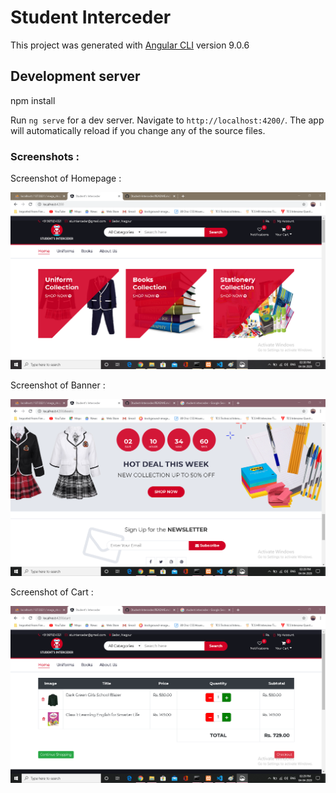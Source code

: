 # Student Interceder

This project was generated with [Angular CLI](https://github.com/angular/angular-cli) version 9.0.6

## Development server

npm install

Run `ng serve` for a dev server. Navigate to `http://localhost:4200/`. The app will automatically reload if you change any of the source files.

### Screenshots :

Screenshot of Homepage :

![](screenshots/screenshot1.png)


Screenshot of Banner :

![](screenshots/screenshot2.png)


Screenshot of Cart :

![](screenshots/screenshot3.png)

